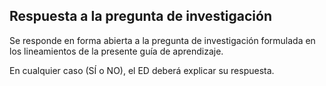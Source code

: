 ## Respuesta a la pregunta de investigación

Se responde en forma abierta a la pregunta de investigación formulada en los lineamientos de la presente guía de aprendizaje.

En cualquier caso (SÍ o NO), el ED deberá explicar su respuesta.
